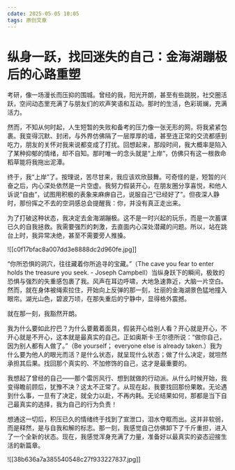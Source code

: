 ```yaml
---
cdate: 2025-05-05 10:05
tags: 原创文章 
---
```


# 纵身一跃，找回迷失的自己：金海湖蹦极后的心路重塑

考研，像一场漫长而压抑的围城。曾经的我，阳光开朗，甚至有些跳脱，社交圈活跃，空间动态里充满了与朋友们的欢声笑语和互动。那时的生活，色彩斑斓，充满活力。

然而，不知从何时起，人生短暂的失败和备考的压力像一张无形的网，将我紧紧包裹。我变得沉默、封闭，与外界仿佛隔了一层厚厚的墙，甚至连正常的交流都感到吃力，朋友的关怀对我来说都变成了打扰。回想起来，那段时间，我大概率是陷入了某种抑郁的情绪，却不自知。那时唯一的念头就是“上岸”，仿佛只有这一根救命稻草能将我拖出泥潭。

终于，我“上岸”了。按理说，苦尽甘来，我应该欢欣鼓舞。可奇怪的是，短暂的兴奋之后，内心深处依然是一片空虚。我努力假装开心，在朋友圈分享喜悦，和他人诉说“自由”，试图用积极的表象来麻痹自己，说服自己“已经好了”。但夜深人静时，那份挥之不去的空洞感总会提醒我：你，并没有真正走出来。

为了打破这种状态，我决定去金海湖蹦极。这不是一时兴起的玩乐，而是一次蓄谋已久的自我拯救。我需要强烈的刺激，去直面内心深处潜藏的问题。所以，站在跳台上时，我异常决绝，甚至不需要旁人推搡。

![[c0f17bfac8a007dd3e8888dc2d960fe.jpg]]

“你所恐惧的洞穴，往往藏着你所追寻的宝藏。”（The cave you fear to enter holds the treasure you seek. - Joseph Campbell）当纵身跃下的瞬间，极致的恐惧与强烈的失重感包裹了我。风声在耳边呼啸，大地急速靠近，大脑一片空白。然而，就在身体被绳索拉住，开始向上反弹的那一刻，壮丽的金海湖景色猛地撞入眼帘。湖光山色，碧波万顷，在那失重后的宁静中，显得格外震撼。

就在那一刻，我豁然开朗。

我为什么要如此拧巴？为什么要戴着面具，假装开心给别人看？开心就是开心，不开心就是不开心，这本就是最真实的自己。正如奥斯卡·王尔德所说：“做你自己，因为别人都有人做了。”（Be yourself； everyone else is already taken.）我为什么要为他人的眼光而活？是什么状态，就呈现什么状态；做了什么决定，就坦然承担其后果。找回那个真实的、不加修饰的自己，这才是最重要的。

我想起了曾经的自己——那个雷厉风行、想到就做的行动派。从什么时候开始，我变得瞻前顾后，犹豫不决？这太不正常了。从现在起，我要找回那份果敢。无论遇到什么事，一旦有了决定，就全力以赴，不再内耗。无论结果如何，那都是当下自己最真实的选择，我为自己的行为负责！

想通这一切后，积压已久的情绪终于找到了宣泄口，泪水夺眶而出。这并非软弱，而是释然，是与自我和解的标志。那一刻，我感觉自己仿佛卸下了千斤重担，进入了一个全新的状态。现在，我感觉浑身充满了力量，准备好以最真实的姿态迎接生活的新篇章。

![[38b636a7a385540548c27f933227837.jpg]]